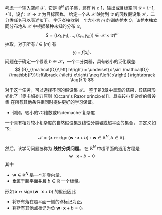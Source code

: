 考虑一个输入空间 $\mathcal{X}$，它是 ${\mathbb{R}}^{N}$ 的子集，具有 $N \geq 1$，输出或目标空间 $\mathcal{Y} = \{ - 1, + 1\}$，设 $f : \mathcal{X} \rightarrow \mathcal{Y}$ 为目标函数。
给定一个从 $\mathcal{X}$ 映射到 $\mathcal{Y}$ 的函数假设集 $\mathcal{H}$，二分类任务可以表述如下。
学习者接收到一个大小为 $m$ 的训练样本 $S$，该样本独立同分布地从 $\mathcal{X}$ 中根据某种未知的分布 $\mathcal{D}$, $$S = \left( {\left( {{x}_{1},{y}_{1}}\right) ,\ldots ,\left( {{x}_{m},{y}_{m}}\right) }\right) \in {\left( \mathcal{X} \times \mathcal{Y}\right) }^{m}$$抽取，对于所有 $i \in \left\lbrack m\right\rbrack$ 有 $${y}_{i} = f\left( {x}_{i}\right) .$$
问题在于确定一个假设 $h \in \mathcal{H}$，一个二分类器，具有较小的泛化误差:
$$
{R}_{\mathcal{D}}\left( h\right) = \underset{x \sim \mathcal{D}}{\mathbb{P}}\left\lbrack {h\left( x\right) \neq f\left( x\right) }\right\rbrack \tag{5.1}
$$

对于这个任务，可以选择不同的假设集 $\mathcal{H}$。
鉴于第3章中呈现的结果，该结果形式化了 [[奥卡姆剃刀原则 (Occam's Razor principle)]]，具有较小复杂度的假设集 在所有其他条件相同时提供更好的学习保证。
- 例如，较小的VC维数或Rademacher复杂度

一个具有相对较小复杂度的自然假设集是线性分类器或超平面的集合， 其定义如下:
$$
\mathcal{H} = \left\{ {\mathbf{x} \mapsto \operatorname{sign}\left( {\mathbf{w} \cdot \mathbf{x} + b}\right) : \mathbf{w} \in {\mathbb{R}}^{N}, b \in \mathbb{R}}\right\} . \tag{5.2}
$$

然后，该学习问题被称为 **线性分类问题**。
在 ${\mathbb{R}}^{N}$ 中超平面的通用方程是 
$$\mathbf{w} \cdot \mathbf{x} + b = 0$$
其中
- $\mathbf{w} \in {\mathbb{R}}^{N}$ 是一个非零向量，
- 垂直于超平面并且 $b \in \mathbb{R}$ 一个标量。

形如 $\mathbf{x} \mapsto \operatorname{sign}\left( {\mathbf{w} \cdot \mathbf{x} + b}\right)$ 的假设因此
- 将所有落在超平面一侧的点标记为正，
- 将所有其他点标记为负 $\mathbf{w} \cdot \mathbf{x} + b = 0$。
